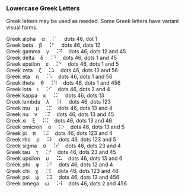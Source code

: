 ### Lowercase Greek Letters

Greek letters may be used as needed. Some Greek letters have variant 
visual forms.

Greek alpha&nbsp;&nbsp;&nbsp;&nbsp;α&nbsp;&nbsp;&nbsp;&nbsp;&#x2828;&#x2801;&nbsp;&nbsp;&nbsp;&nbsp;dots 46, dot 1  
Greek beta&nbsp;&nbsp;&nbsp;&nbsp;β&nbsp;&nbsp;&nbsp;&nbsp;&#x2828;&#x2803;&nbsp;&nbsp;&nbsp;&nbsp;dots 46, dots 12  
Greek gamma&nbsp;&nbsp;&nbsp;&nbsp;γ&nbsp;&nbsp;&nbsp;&nbsp;&#x2828;&#x281b;&nbsp;&nbsp;&nbsp;&nbsp;dots 46, dots 12 and 45  
Greek delta&nbsp;&nbsp;&nbsp;&nbsp;δ&nbsp;&nbsp;&nbsp;&nbsp;&#x2828;&#x2819;&nbsp;&nbsp;&nbsp;&nbsp;dots 46, dots 1 and 45  
Greek epsilon&nbsp;&nbsp;&nbsp;&nbsp;ε&nbsp;&nbsp;&nbsp;&nbsp;&#x2828;&#x2811;&nbsp;&nbsp;&nbsp;&nbsp;dots 46, dots 1 and 5  
Greek zeta&nbsp;&nbsp;&nbsp;&nbsp;ζ&nbsp;&nbsp;&nbsp;&nbsp;&#x2828;&#x2835;&nbsp;&nbsp;&nbsp;&nbsp;dots 46, dots 13 and 56  
Greek eta&nbsp;&nbsp;&nbsp;&nbsp;η&nbsp;&nbsp;&nbsp;&nbsp;&#x2828;&#x2831;&nbsp;&nbsp;&nbsp;&nbsp;dots 46, dots 1 and 56  
Greek theta&nbsp;&nbsp;&nbsp;&nbsp;θ&nbsp;&nbsp;&nbsp;&nbsp;&#x2828;&#x2839;&nbsp;&nbsp;&nbsp;&nbsp;dots 46, dots 1 and 456  
Greek iota&nbsp;&nbsp;&nbsp;&nbsp;ι&nbsp;&nbsp;&nbsp;&nbsp;&#x2828;&#x280a;&nbsp;&nbsp;&nbsp;&nbsp;dots 46, dots 2 and 4  
Greek kappa&nbsp;&nbsp;&nbsp;&nbsp;κ&nbsp;&nbsp;&nbsp;&nbsp;&#x2828;&#x2805;&nbsp;&nbsp;&nbsp;&nbsp;dots 46, dots 13  
Greek lambda&nbsp;&nbsp;&nbsp;&nbsp;λ&nbsp;&nbsp;&nbsp;&nbsp;&#x2828;&#x2807;&nbsp;&nbsp;&nbsp;&nbsp;dots 46, dots 123  
Greek mu&nbsp;&nbsp;&nbsp;&nbsp;μ&nbsp;&nbsp;&nbsp;&nbsp;&#x2828;&#x280d;&nbsp;&nbsp;&nbsp;&nbsp;dots 46, dots 13 and 4  
Greek nu&nbsp;&nbsp;&nbsp;&nbsp;ν&nbsp;&nbsp;&nbsp;&nbsp;&#x2828;&#x281d;&nbsp;&nbsp;&nbsp;&nbsp;dots 46, dots 13 and 45  
Greek xi&nbsp;&nbsp;&nbsp;&nbsp;ξ&nbsp;&nbsp;&nbsp;&nbsp;&#x2828;&#x282d;&nbsp;&nbsp;&nbsp;&nbsp;dots 46, dots 13 and 46  
Greek omicron&nbsp;&nbsp;&nbsp;&nbsp;ο&nbsp;&nbsp;&nbsp;&nbsp;&#x2828;&#x2815;&nbsp;&nbsp;&nbsp;&nbsp;dots 46, dots 13 and 5  
Greek pi&nbsp;&nbsp;&nbsp;&nbsp;π&nbsp;&nbsp;&nbsp;&nbsp;&#x2828;&#x283c;&nbsp;&nbsp;&nbsp;&nbsp;dots 46, dots 123 and 4  
Greek rho&nbsp;&nbsp;&nbsp;&nbsp;ρ&nbsp;&nbsp;&nbsp;&nbsp;&#x2828;&#x2817;&nbsp;&nbsp;&nbsp;&nbsp;dots 46, dots 123 and 5  
Greek sigma&nbsp;&nbsp;&nbsp;&nbsp;σ&nbsp;&nbsp;&nbsp;&nbsp;&#x2828;&#x280e;&nbsp;&nbsp;&nbsp;&nbsp;dots 46, dots 23 and 4  
Greek tau&nbsp;&nbsp;&nbsp;&nbsp;τ&nbsp;&nbsp;&nbsp;&nbsp;&#x2828;&#x281e;&nbsp;&nbsp;&nbsp;&nbsp;dots 46, dots 23 and 45  
Greek upsilon&nbsp;&nbsp;&nbsp;&nbsp;υ&nbsp;&nbsp;&nbsp;&nbsp;&#x2828;&#x2825;&nbsp;&nbsp;&nbsp;&nbsp;dots 46, dots 13 and 6  
Greek phi&nbsp;&nbsp;&nbsp;&nbsp;φ&nbsp;&nbsp;&nbsp;&nbsp;&#x2828;&#x280b;&nbsp;&nbsp;&nbsp;&nbsp;dots 46, dots 12 and 4  
Greek chi&nbsp;&nbsp;&nbsp;&nbsp;χ&nbsp;&nbsp;&nbsp;&nbsp;&#x2828;&#x282f;&nbsp;&nbsp;&nbsp;&nbsp;dots 46, dots 123 and 46  
Greek psi&nbsp;&nbsp;&nbsp;&nbsp;ψ&nbsp;&nbsp;&nbsp;&nbsp;&#x2828;&#x283d;&nbsp;&nbsp;&nbsp;&nbsp;dots 46, dots 13 and 456  
Greek omega&nbsp;&nbsp;&nbsp;&nbsp;ω&nbsp;&nbsp;&nbsp;&nbsp;&#x2828;&#x283a;&nbsp;&nbsp;&nbsp;&nbsp;dots 46, dots 2 and 456  
